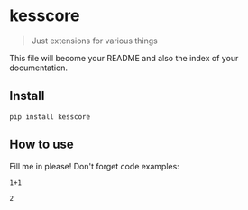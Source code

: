 # kesscore
> Just extensions for various things


This file will become your README and also the index of your documentation.

## Install

`pip install kesscore`

## How to use

Fill me in please! Don't forget code examples:

```
1+1
```




    2


